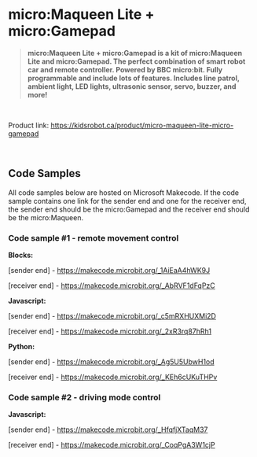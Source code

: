 # micro:Maqueen Lite + micro:Gamepad

> **micro:Maqueen Lite + micro:Gamepad is a kit of micro:Maqueen Lite and micro:Gamepad. The perfect combination of smart robot car and remote controller. Powered by BBC micro:bit. Fully programmable and include lots of features. Includes line patrol, ambient light, LED lights, ultrasonic sensor, servo, buzzer, and more!**

<br>

Product link: https://kidsrobot.ca/product/micro-maqueen-lite-micro-gamepad

<br>

## Code Samples

All code samples below are hosted on Microsoft Makecode. If the code sample contains one link for the sender end and one for the receiver end, the sender end should be the micro:Gamepad and the receiver end should be the micro:Maqueen.

### Code sample #1 - remote movement control

**Blocks:**

[sender end] - https://makecode.microbit.org/_1AiEaA4hWK9J

[receiver end] - https://makecode.microbit.org/_AbRVF1dFqPzC

**Javascript:**

[sender end] - https://makecode.microbit.org/_c5mRXHUXMi2D

[receiver end] - https://makecode.microbit.org/_2xR3rq87hRh1

**Python:**

[sender end] - https://makecode.microbit.org/_Ag5U5UbwH1od

[receiver end] - https://makecode.microbit.org/_KEh6cUKuTHPv

### Code sample #2 - driving mode control

**Javascript:**

[sender end] - https://makecode.microbit.org/_HfqfjXTaqM37

[receiver end] - https://makecode.microbit.org/_CoqPgA3W1cjP
